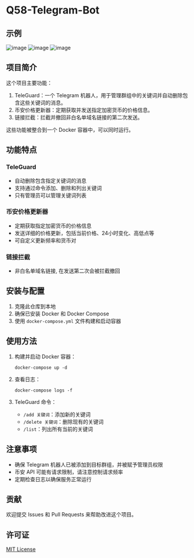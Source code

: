 # Q58-Telegram-Bot

## 示例

![image](https://github.com/user-attachments/assets/b5651dd9-495f-4a65-a248-610956c4a6c1)
![image](https://github.com/user-attachments/assets/6188410f-3c67-49d1-80a8-6ca28541c8c0)
![image](https://github.com/user-attachments/assets/57017af9-7ec1-41c6-b287-a8b2decd60f8)


## 项目简介

这个项目主要功能：

1. TeleGuard：一个 Telegram 机器人，用于管理群组中的关键词并自动删除包含这些关键词的消息。
2. 币安价格更新器：定期获取并发送指定加密货币的价格信息。
3. 链接拦截：拦截并撤回非白名单域名链接的第二次发送。


这些功能被整合到一个 Docker 容器中，可以同时运行。

## 功能特点

### TeleGuard
- 自动删除包含指定关键词的消息
- 支持通过命令添加、删除和列出关键词
- 只有管理员可以管理关键词列表

### 币安价格更新器
- 定期获取指定加密货币的价格信息
- 发送详细的价格更新，包括当前价格、24小时变化、高低点等
- 可自定义更新频率和货币对

### 链接拦截
- 非白名单域名链接, 在发送第二次会被拦截撤回


## 安装与配置

1. 克隆此仓库到本地
2. 确保已安装 Docker 和 Docker Compose
3. 使用 `docker-compose.yml` 文件构建和启动容器

## 使用方法

1. 构建并启动 Docker 容器：
   ```
   docker-compose up -d 
   ```

2. 查看日志：
   ```
   docker-compose logs -f
   ```

3. TeleGuard 命令：
   - `/add 关键词`：添加新的关键词
   - `/delete 关键词`：删除现有的关键词
   - `/list`：列出所有当前的关键词

## 注意事项

- 确保 Telegram 机器人已被添加到目标群组，并被赋予管理员权限
- 币安 API 可能有请求限制，请注意控制请求频率
- 定期检查日志以确保服务正常运行

## 贡献

欢迎提交 Issues 和 Pull Requests 来帮助改进这个项目。

## 许可证

[MIT License](LICENSE)
